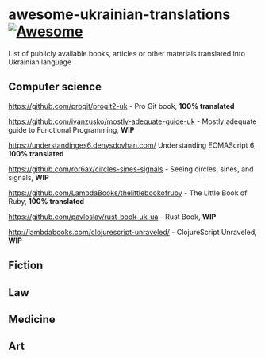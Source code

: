 # awesome-ukrainian-translations [![Awesome](https://cdn.rawgit.com/sindresorhus/awesome/d7305f38d29fed78fa85652e3a63e154dd8e8829/media/badge.svg)](https://github.com/sindresorhus/awesome)

List of publicly available books, articles or other materials translated into Ukrainian language

## Computer science

https://github.com/progit/progit2-uk - Pro Git book, __100% translated__

https://github.com/ivanzusko/mostly-adequate-guide-uk - Mostly adequate guide to Functional Programming, __WIP__

https://understandinges6.denysdovhan.com/ Understanding ECMAScript 6, __100% translated__

https://github.com/ror6ax/circles-sines-signals - Seeing circles, sines, and signals, __WIP__

https://github.com/LambdaBooks/thelittlebookofruby - The Little Book of Ruby, __100% translated__

https://github.com/pavloslav/rust-book-uk-ua - Rust Book, __WIP__

http://lambdabooks.com/clojurescript-unraveled/ - ClojureScript Unraveled, __WIP__

## Fiction
## Law
## Medicine
## Art
